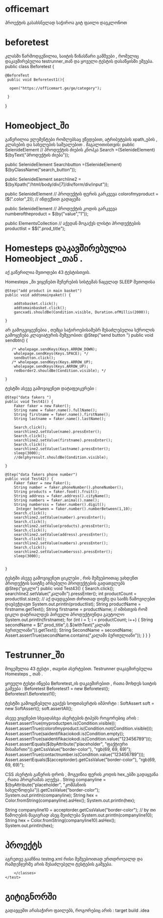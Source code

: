 # officemart
პროექტის გასახსნელად საჭიროა გიტ ფაილი დავკლონოთ 


# beforetest  
კლასში წარმოდგენილია, საიტის წინასწარი გამშვები , რომელიც დაკავშირებულია testrunner_თან
და ყოველი ტესტის დასაწყისში ეშვება. 
public class Beforetest {

    @BeforeTest
     public void Beforetest1(){

      open("https://officemart.ge/ge/category");

     }
}


# Homeobject_ში 
გაწერილია ელემენტები რომლებსაც ვწვდებით, ატრიბუტების xpath_ების , კლასების და სახელების 
საშუალებით . მაგალითისთვის:
  public SelenideElement // პროდუქტის ძიების კნოპკა
      Search =(SelenideElement) $(byText("პროდუქტის ძიება"));

 public SelenideElement
      Searchbutton =(SelenideElement) $(byClassName("search_button"));

  public SelenideElement
   searchline2 = $(byXpath("/html/body/div[7]/div/form/div/input"));

 public SelenideElement // პროდუქტის ფერის გარკვევა
   colorofmyproduct = ($(".color",2)); // ინდექსით გადაცემა

public SelenideElement // პროდუქტის კოდის გარკვევა
   numberoftheproduct = $(by("value","1"));

public ElementsCollection // აქედან მოგაქვს ლისტი პროდუქტების
   productlist = $$(".prod_title");



# Homesteps დაკავშირებულია Homeobject _თან .
აქ გაწერილია მეთოდები 43 ტესტისთვის. 

 
Homesteps _ში ვიყენებთ შეჩერების სისტემას ნაცვლად SLEEP მეთოდისა

    @Step("add product in main basket")
    public void addtomainpaket() {

        addtobasket.click();
        addtomainbasket.click();
        gancxadi.shouldBe(Condition.visible, Duration.ofMillis(2000));

    }

არ გამოგვიყეენებია , თუმცა საჭიროებისამებრ შესაძლებელია სქროლის გამოყენება კლავიატურის მეშვეობით:
  @Step("send button ")
    public void sendbtn() {

       /* wholepage.sendKeys(Keys.ARROW_DOWN);
        wholepage.sendKeys(Keys.SPACE); */
        sendbutton.click();
       /* wholepage.sendKeys(Keys.ARROW_UP);
        wholepage.sendKeys(Keys.ARROW_UP);
        redborder2.shouldBe(Condition.visible); */

    }

ტესტში ასევე გამოვიყენეთ დატაფეიკერები :

    @Step("data fakers ")
    public void Test41() {
        Faker faker = new Faker();
        String name = faker.name().fullName();
        String firstname = faker.name().firstName();
        String lastname = faker.name().lastName();

        Search.click();
        searchline2.setValue(name).pressEnter();
        Search.click();
        searchline2.setValue(firstname).pressEnter();
        Search.click();
        searchline2.setValue(lastname).pressEnter();
        sleep(3000);
        //delphyresult.shouldBe(Condition.visible);

    }

    @Step("data fakers phone number")
    public void Test42() {
        Faker faker = new Faker();
        String number = faker.phoneNumber().phoneNumber();
        String products = faker.food().fruit();
        String address = faker.address().cityName();
        String numbers = faker.animal().name();
        String numbersss = faker.number().digit();
         Integer between = faker.number().numberBetween(1,10);
        Search.click();
        searchline2.setValue(number).pressEnter();
        Search.click();
        searchline2.setValue(products).pressEnter();
        Search.click();
        searchline2.setValue(address).pressEnter();
        Search.click();
        searchline2.setValue(numbers).pressEnter();
        Search.click();
        searchline2.setValue(numbersss).pressEnter();
        sleep(3000);


    }

ტესტში ასევე გამოვიყენეთ ციკლები , რის მეშვებოითაც ვახდენთ პროდუქტის საიტზე არსებული პროდუქტების გადათვლებს
    @Step("ციკლი")
    public void Test43() {
        Search.click();
        searchline2.setValue("კალამი").pressEnter();
        int productCount = productlist.size(); // აქ დავდგებით ძირითად დივზე და საიზს წამოვიღებთ დავბეჭდავთ
        System.out.println(productlist);
        String productName = firstname.getText();
        String firstname = productName; // იმისთვის რომ ციკლი დატრიალდეს პირველი პროდუქტიუნდა გაუტოლო
        System.out.println(firstname);
        for (int i = 1; i < productCount; i++) {
            String secondName = $(".prod_title",i).$(withText("კალამი ბურთულიანი")).getText();
            String SecondName = secondName;
            Assert.assertTrue(secondName.contains("კალამი ბურთულიანი"));
        }
    }
}




# Testrunner_ში 
მოცემულია 43 ტესტი , თავისი ასერტებით. 
Testrunner დაკავშირებულია Homesteps _ თან . 

ყოველი ტესტი იწყება Beforetest_ის დაკავშირებით , რათა მოხდეს საიტის გაშვება :
Beforetest Beforetest1 = new Beforetest();
            Beforetest1.Beforetest1();


ტესტში გამოყენებული გვაქვს სოფთასერტის იმპორტი  : 
SoftAssert soft = new SoftAssert();
 soft.assertAll();

ასევე ვიყენებთ სხვადასხვა ასერტების ტიპებს როგორებიც არის : 
Assert.assertTrue(myproductpen.is(Condition.visible));
Assert.assertTrue(colorofmyproduct.is(Condition.not(Condition.visible)));
Assert.assertTrue(saidentifikaciokodi.is(Condition.empty));
 Assert.assertTrue(saidentifikaciokodi.is(Condition.value("123456789")));
 Assert.assertEquals($(byAttribute("placeholder", "ფაქტიური მისამართი")).getCssValue("border-color"), "rgb(69, 69, 69)");
Assert.assertTrue(contactnumber.is(Condition.value("123456789")));
 Assert.assertEquals($(acceptorder).getCssValue("border-color"), "rgb(69, 69, 69)");

CSS ასერტის გაწერის დროს , მოგვიწია ფერის კოდის hex_ებში გადაყვანა , რათა პროგრამას აღექვა . 
 String companyline = $(byAttribute("placeholder", "კომპანიის სახელწოდება")).getCssValue("border-color");
            System.out.println(companyline);
            String hex = Color.fromString(companyline).asHex();
            System.out.println(hex);


 String companyline10 = acceptorder.getCssValue("border-color"); // by თი წამოღების მაგივრად ასეც შეიძლება
            System.out.println(companyline10);
            String hex = Color.fromString(companyline10).asHex();
            System.out.println(hex);


# პროექტს
აგრეთვე გააჩნია testng.xml რისი მეშვებოითად ერთდროუალდ და რამდენჯერმე არის შესაძლებელი ტესტების გაშვება. 


<!DOCTYPE suite SYSTEM "http://testng.org/testng-1.0.dtd" >

<suite name="Automation Suite" thread-count="5" parallel="tests">
    <test name="LogIn" parallel="tests" >
        <classes>
            <class name="Testrunner"/>


        </classes>
    </test>

</suite>



# გიტიგნორში 
გადავცემთ არასაჭირო ფაილებს, როგორებიც არის :
target
build
.idea


